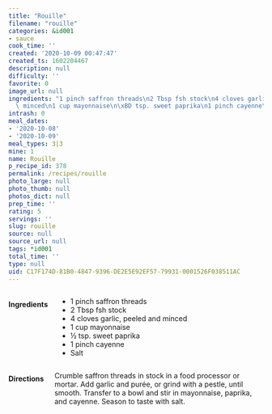 ```yaml
---
title: "Rouille"
filename: "rouille"
categories: &id001
- sauce
cook_time: ''
created: '2020-10-09 00:47:47'
created_ts: 1602204467
description: null
difficulty: ''
favorite: 0
image_url: null
ingredients: "1 pinch saffron threads\n2 Tbsp fsh stock\n4 cloves garlic, peeled and\
  \ minced\n1 cup mayonnaise\n\xBD tsp. sweet paprika\n1 pinch cayenne\nSalt"
intrash: 0
meal_dates:
- '2020-10-08'
- '2020-10-09'
meal_types: 3|3
mine: 1
name: Rouille
p_recipe_id: 378
permalink: /recipes/rouille
photo_large: null
photo_thumb: null
photos_dict: null
prep_time: ''
rating: 5
servings: ''
slug: rouille
source: null
source_url: null
tags: *id001
total_time: ''
type: null
uid: C17F174D-81B0-4847-9396-DE2E5E92EF57-79931-0001526F038511AC
---
```

<div class="large-8 medium-7 columns" id="writeup">	</div><!-- #writeup -->
</div><!-- #row-one -->
<div class="row" id="row-two">	<div class="medium-4 small-5 columns" id="ingredients"><h4>Ingredients</h4><div class="box box-ingredients content"><ul>
<li>1 pinch saffron threads</li>
<li>2 Tbsp fsh stock</li>
<li>4 cloves garlic, peeled and minced</li>
<li>1 cup mayonnaise</li>
<li>½ tsp. sweet paprika</li>
<li>1 pinch cayenne</li>
<li>Salt</li>
</ul>
</div>	</div>	<div class="medium-6 small-7 columns" id="directions"><h4>Directions</h4><div class="box box-directions content"><p>Crumble saffron threads in stock in a food processor or mortar. Add garlic and purée, or grind with a pestle, until smooth. Transfer to a bowl and stir in mayonnaise, paprika, and cayenne. Season to taste with salt.</p>
</div>	</div>